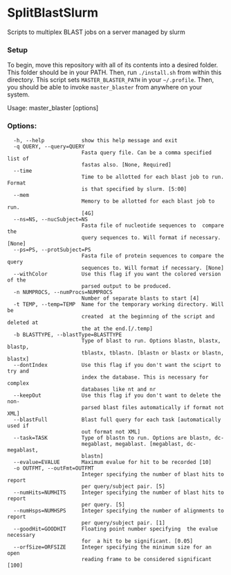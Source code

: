 # SplitBlastSlurm
Scripts to multiplex BLAST jobs on a server managed by slurm

### Setup
To begin, move this repository with all of its contents into a desired folder. 
This folder should be in your PATH.
Then, run ```./install.sh``` from within this directory. This script sets ```MASTER_BLASTER_PATH``` in your 
```~/.profile```. 
Then, you should be able to invoke ```master_blaster``` from anywhere on your system.



Usage: master_blaster [options]

### Options:
```
  -h, --help            show this help message and exit
  -q QUERY, --query=QUERY
                        Fasta query file. Can be a comma specified list of
                        fastas also. [None, Required]
  --time 
                        Time to be allotted for each blast job to run. Format
                        is that specified by slurm. [5:00]
  --mem
  	 					Memory to be allotted for each blast job to run.
						[4G]
  --ns=NS, --nucSubject=NS
                        Fasta file of nucleotide sequences to  compare the
                        query sequences to. Will format if necessary. [None]
  --ps=PS, --protSubject=PS
                        Fasta file of protein sequences to compare the query
                        sequences to. Will format if necessary. [None]
  --withColor           Use this flag if you want the colored version of the
                        parsed output to be produced.
  -n NUMPROCS, --numProcs=NUMPROCS
                        Number of separate blasts to start [4]
  -t TEMP, --temp=TEMP  Name for the temporary working directory. Will be
                        created  at the beginning of the script and deleted at
                        the at the end.[/.temp]
  -b BLASTTYPE, --blastType=BLASTTYPE
                        Type of blast to run. Options blastn, blastx, blastp,
                        tblastx, tblastn. [blastn or blastx or blastn, blastx]
  --dontIndex           Use this flag if you don't want the sciprt to try and
                        index the database. This is necessary for complex
                        databases like nt and nr
  --keepOut             Use this flag if you don't want to delete the non-
                        parsed blast files automatically if format not XML]
  --blastFull           Blast full query for each task [automatically used if
                        out format not XML]
  --task=TASK           Type of blastn to run. Options are blastn, dc-
                        megablast, megablast. [megablast, dc-megablast,
                        blastn]
  --evalue=EVALUE       Maximum evalue for hit to be recorded [10]
  -o OUTFMT, --outFmt=OUTFMT
                        Integer specifying the number of blast hits to report
                        per query/subject pair. [5]
  --numHits=NUMHITS     Integer specifying the number of blast hits to report
                        per query. [5]
  --numHsps=NUMHSPS     Integer specifying the number of alignments to report
                        per query/subject pair. [1]
  --goodHit=GOODHIT     Floating point number specifying  the evalue necessary
                        for  a hit to be significant. [0.05]
  --orfSize=ORFSIZE     Integer specifying the minimum size for an open
                        reading frame to be considered significant [100]
```
